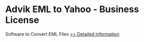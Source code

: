 # Advik EML to Yahoo - Business License
Software to Convert EML Files
[>> Detailed information](https://secure.shareit.com/shareit/product.html?productid=300807097&affiliateid=200057808)